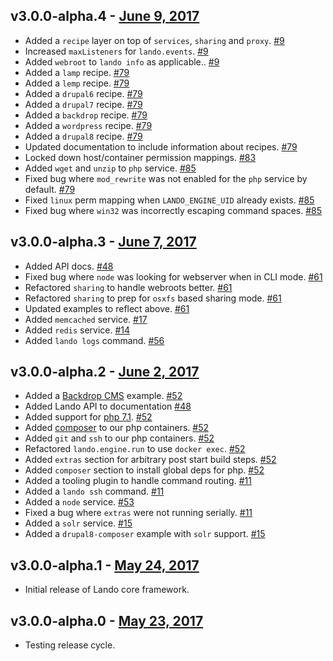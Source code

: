 v3.0.0-alpha.4 - [June 9, 2017](https://github.com/kalabox/lando/releases/tag/v3.0.0-alpha.4)
-------------------------------

* Added a `recipe` layer on top of `services`, `sharing` and `proxy`. [#9](https://github.com/thinktandem/horoscope/issues/9)
* Increased `maxListeners` for `lando.events`. [#9](https://github.com/thinktandem/horoscope/issues/9)
* Added `webroot` to `lando info` as applicable.. [#9](https://github.com/thinktandem/horoscope/issues/9)
* Added a `lamp` recipe. [#79](https://github.com/thinktandem/horoscope/issues/79)
* Added a `lemp` recipe. [#79](https://github.com/thinktandem/horoscope/issues/79)
* Added a `drupal6` recipe. [#79](https://github.com/thinktandem/horoscope/issues/79)
* Added a `drupal7` recipe. [#79](https://github.com/thinktandem/horoscope/issues/79)
* Added a `backdrop` recipe. [#79](https://github.com/thinktandem/horoscope/issues/79)
* Added a `wordpress` recipe. [#79](https://github.com/thinktandem/horoscope/issues/79)
* Added a `drupal8` recipe. [#79](https://github.com/thinktandem/horoscope/issues/79)
* Updated documentation to include information about recipes. [#79](https://github.com/thinktandem/horoscope/issues/79)
* Locked down host/container permission mappings. [#83](https://github.com/thinktandem/horoscope/issues/83)
* Added `wget` and `unzip` to `php` service. [#85](https://github.com/thinktandem/horoscope/issues/85)
* Fixed bug where `mod_rewrite` was not enabled for the `php` service by default. [#79](https://github.com/thinktandem/horoscope/issues/79)
* Fixed `linux` perm mapping when `LANDO_ENGINE_UID` already exists. [#85](https://github.com/thinktandem/horoscope/issues/85)
* Fixed bug where `win32` was incorrectly escaping command spaces. [#85](https://github.com/thinktandem/horoscope/issues/85)

v3.0.0-alpha.3 - [June 7, 2017](https://github.com/kalabox/lando/releases/tag/v3.0.0-alpha.3)
-------------------------------

* Added API docs. [#48](https://github.com/thinktandem/horoscope/issues/48)
* Fixed bug where `node` was looking for webserver when in CLI mode. [#61](https://github.com/thinktandem/horoscope/issues/61)
* Refactored `sharing` to handle webroots better. [#61](https://github.com/thinktandem/horoscope/issues/61)
* Refactored `sharing` to prep for `osxfs` based sharing mode. [#61](https://github.com/thinktandem/horoscope/issues/61)
* Updated examples to reflect above. [#61](https://github.com/thinktandem/horoscope/issues/61)
* Added `memcached` service. [#17](https://github.com/thinktandem/horoscope/issues/17)
* Added `redis` service. [#14](https://github.com/thinktandem/horoscope/issues/14)
* Added `lando logs` command. [#56](https://github.com/thinktandem/horoscope/issues/56)

v3.0.0-alpha.2 - [June 2, 2017](https://github.com/kalabox/lando/releases/tag/v3.0.0-alpha.2)
-------------------------------

* Added a [Backdrop CMS](https://backdropcms.org/) example. [#52](https://github.com/thinktandem/horoscope/issues/52)
* Added Lando API to documentation [#48](https://github.com/kalabox/lando/issues/48)
* Added support for [php 7.1](http://php.net/). [#52](https://github.com/kalabox/lando/issues/52)
* Added [composer](https://getcomposer.org/) to our php containers. [#52](https://github.com/kalabox/lando/issues/52)
* Added `git` and `ssh` to our php containers. [#52](https://github.com/kalabox/lando/issues/52)
* Refactored `lando.engine.run` to use `docker exec`. [#52](https://github.com/kalabox/lando/issues/52)
* Added `extras` section for arbitrary post start build steps. [#52](https://github.com/kalabox/lando/issues/52)
* Added `composer` section to install global deps for php. [#52](https://github.com/kalabox/lando/issues/52)
* Added a tooling plugin to handle command routing. [#11](https://github.com/kalabox/lando/issues/11)
* Added a `lando ssh` command. [#11](https://github.com/kalabox/lando/issues/11)
* Added a `node` service. [#53](https://github.com/kalabox/lando/issues/53)
* Fixed a bug where `extras` were not running serially. [#11](https://github.com/kalabox/lando/issues/11)
* Added a `solr` service. [#15](https://github.com/kalabox/lando/issues/15)
* Added a `drupal8-composer` example with `solr` support. [#15](https://github.com/kalabox/lando/issues/15)

v3.0.0-alpha.1 - [May 24, 2017](https://github.com/kalabox/lando/releases/tag/v3.0.0-alpha.1)
-------------------------------

* Initial release of Lando core framework.

v3.0.0-alpha.0 - [May 23, 2017](https://github.com/kalabox/lando/releases/tag/v3.0.0-alpha.0)
-------------------------------

* Testing release cycle.
